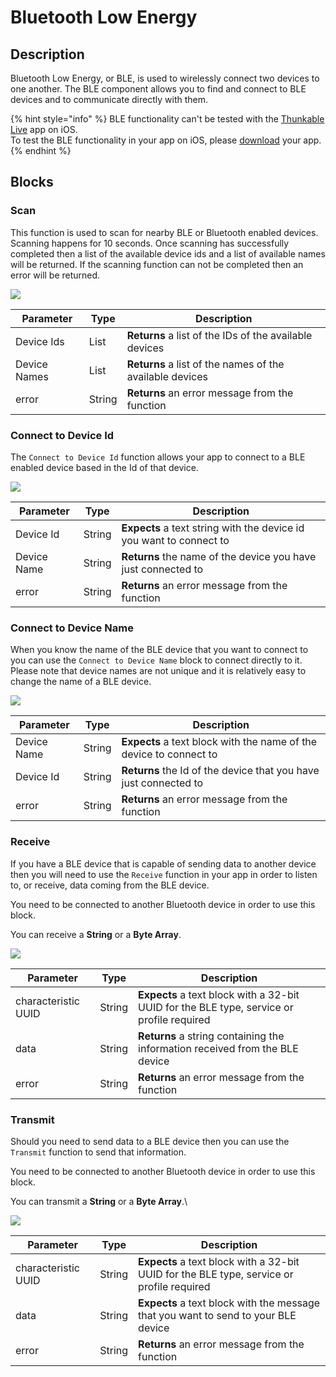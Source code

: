 # Bluetooth Low Energy

## Description

Bluetooth Low Energy, or BLE, is used to wirelessly connect two devices to one another. The BLE component allows you to find and connect to BLE devices and to communicate directly with them.

{% hint style="info" %}
BLE functionality can't be tested with the [Thunkable Live](https://docs.thunkable.com/get-started/live-test) app on iOS. \
To test the BLE functionality in your app on iOS, please [download](https://docs.thunkable.com/download#download-and-install-ios-app) your app.
{% endhint %}

## Blocks

### Scan

This function is used to scan for nearby BLE or Bluetooth enabled devices. Scanning happens for 10 seconds. Once scanning has successfully completed then a list of the available device ids and a list of available names will be returned. If the scanning function can not be completed then an error will be returned.

![](.gitbook/assets/bluetooth\_scan.png)

| Parameter    | Type   | Description                                              |
| ------------ | ------ | -------------------------------------------------------- |
| Device Ids   | List   | **Returns** a list of the IDs of the available devices   |
| Device Names | List   | **Returns** a list of the names of the available devices |
| error        | String | **Returns** an error message from the function           |

### Connect to Device Id

The `Connect to Device Id` function allows your app to connect to a BLE enabled device based in the Id of that device.

![](.gitbook/assets/bluetooth\_connecttodeviceid.png)

| Parameter   | Type   | Description                                                         |
| ----------- | ------ | ------------------------------------------------------------------- |
| Device Id   | String | **Expects** a text string with the device id you want to connect to |
| Device Name | String | **Returns** the name of the device you have just connected to       |
| error       | String | **Returns** an error message from the function                      |

### Connect to Device Name

When you know the name of the BLE device that you want to connect to you can use the `Connect to Device Name` block to connect directly to it. Please note that device names are not unique and it is relatively easy to change the name of a BLE device.

![](.gitbook/assets/bluetooth\_connecttodevicename.png)

| Parameter   | Type   | Description                                                        |
| ----------- | ------ | ------------------------------------------------------------------ |
| Device Name | String | **Expects** a text block with the name of the device to connect to |
| Device Id   | String | **Returns** the Id of the device that you have just connected to   |
| error       | String | **Returns** an error message from the function                     |

### Receive

If you have a BLE device that is capable of sending data to another device then you will need to use the `Receive` function in your app in order to listen to, or receive, data coming from the BLE device.

You need to be connected to another Bluetooth device in order to use this block.

You can receive a **String** or a **Byte Array**.

![](.gitbook/assets/bluetooth\_receive.png)

| Parameter           | Type   | Description                                                                               |
| ------------------- | ------ | ----------------------------------------------------------------------------------------- |
| characteristic UUID | String | **Expects** a text block with a 32-bit UUID for the BLE type, service or profile required |
| data                | String | **Returns** a string containing the information received from the BLE device              |
| error               | String | **Returns** an error message from the function                                            |

### Transmit

Should you need to send data to a BLE device then you can use the `Transmit` function to send that information.&#x20;

You need to be connected to another Bluetooth device in order to use this block.

You can transmit a **String** or a **Byte Array**.\


![](.gitbook/assets/bluetooth\_transmit.png)

| Parameter           | Type   | Description                                                                               |
| ------------------- | ------ | ----------------------------------------------------------------------------------------- |
| characteristic UUID | String | **Expects** a text block with a 32-bit UUID for the BLE type, service or profile required |
| data                | String | **Expects** a text block with the message that you want to send to your BLE device        |
| error               | String | **Returns** an error message from the function                                            |
